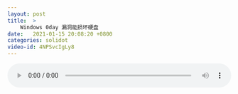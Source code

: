```yaml
---
layout: post
title:  >
    Windows 0day 漏洞能损坏硬盘
date:   2021-01-15 20:08:20 +0800
categories: solidot
video-id: 4NPSvcIgLy8
---
```


<audio src="/assets/091295db97a37152adda704c07fd8762.mp3" style="width: 100%;" controls></audio>

